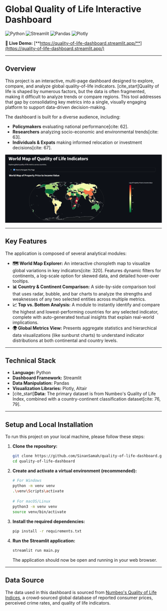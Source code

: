 # Global Quality of Life Interactive Dashboard

![Python](https://img.shields.io/badge/Python-3.9%2B-blue.svg)
![Streamlit](https://img.shields.io/badge/Streamlit-1.25%2B-red.svg)
![Pandas](https://img.shields.io/badge/Pandas-2.0%2B-yellow.svg)
![Plotly](https://img.shields.io/badge/Plotly-5.15%2B-green.svg)

**🔴 Live Demo:** [**https://quality-of-life-dashboard.streamlit.app/**](https://quality-of-life-dashboard.streamlit.app/)

---

## Overview

This project is an interactive, multi-page dashboard designed to explore, compare, and analyze global quality-of-life indicators. [cite_start]Quality of life is shaped by numerous factors, but the data is often fragmented, making it difficult to analyze trends or compare regions. This tool addresses that gap by consolidating key metrics into a single, visually engaging platform to support data-driven decision-making.

The dashboard is built for a diverse audience, including:
* **Policymakers** evaluating national performance[cite: 62].
* **Researchers** analyzing socio-economic and environmental trends[cite: 63].
* **Individuals & Expats** making informed relocation or investment decisions[cite: 67].

![Dashboard Screenshot](<https://github.com/SinanSamah/quality-of-life-dashboard/blob/main/dashboard-preview.png>)

---

## Key Features

The application is composed of several analytical modules:

* **🗺️ World Map Explorer:** An interactive choropleth map to visualize global variations in key indicators[cite: 320]. Features dynamic filters for continents, a log-scale option for skewed data, and detailed hover-over tooltips.
* **📊 Country & Continent Comparison:** A side-by-side comparison tool that uses radar, bubble, and bar charts to analyze the strengths and weaknesses of any two selected entities across multiple metrics.
* **📈 Top vs. Bottom Analysis:** A module to instantly identify and compare the highest and lowest-performing countries for any selected indicator, complete with auto-generated textual insights that explain real-world implications.
* **🌍 Global Metrics View:** Presents aggregate statistics and hierarchical data visualizations (like sunburst charts) to understand indicator distributions at both continental and country levels.

---

## Technical Stack

* **Language:** Python
* **Dashboard Framework:** Streamlit
* **Data Manipulation:** Pandas
* **Visualization Libraries:** Plotly, Altair
* [cite_start]**Data:** The primary dataset is from Numbeo's Quality of Life Index, combined with a country-continent classification dataset[cite: 76, 79].

---

## Setup and Local Installation

To run this project on your local machine, please follow these steps:

1.  **Clone the repository:**
    ```bash
    git clone https://github.com/SinanSamah/quality-of-life-dashboard.git
    cd quality-of-life-dashboard
    ```

2.  **Create and activate a virtual environment (recommended):**
    ```bash
    # For Windows
    python -m venv venv
    .\venv\Scripts\activate

    # For macOS/Linux
    python3 -m venv venv
    source venv/bin/activate
    ```

3.  **Install the required dependencies:**
    ```bash
    pip install -r requirements.txt
    ```

4.  **Run the Streamlit application:**
    ```bash
    streamlit run main.py
    ```
    The application should now be open and running in your web browser.

---
## Data Source
The data used in this dashboard is sourced from [Numbeo's Quality of Life Indices](https://www.numbeo.com/quality-of-life/), a crowd-sourced global database of reported consumer prices, perceived crime rates, and quality of life indicators.
